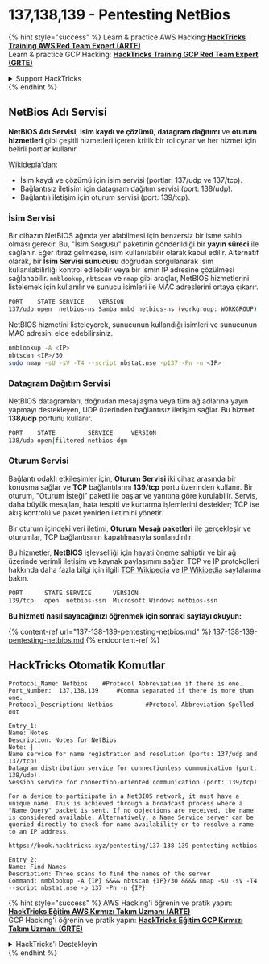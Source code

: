 # 137,138,139 - Pentesting NetBios

{% hint style="success" %}
Learn & practice AWS Hacking:<img src="/.gitbook/assets/arte.png" alt="" data-size="line">[**HackTricks Training AWS Red Team Expert (ARTE)**](https://training.hacktricks.xyz/courses/arte)<img src="/.gitbook/assets/arte.png" alt="" data-size="line">\
Learn & practice GCP Hacking: <img src="/.gitbook/assets/grte.png" alt="" data-size="line">[**HackTricks Training GCP Red Team Expert (GRTE)**<img src="/.gitbook/assets/grte.png" alt="" data-size="line">](https://training.hacktricks.xyz/courses/grte)

<details>

<summary>Support HackTricks</summary>

* Check the [**subscription plans**](https://github.com/sponsors/carlospolop)!
* **Join the** 💬 [**Discord group**](https://discord.gg/hRep4RUj7f) or the [**telegram group**](https://t.me/peass) or **follow** us on **Twitter** 🐦 [**@hacktricks\_live**](https://twitter.com/hacktricks\_live)**.**
* **Share hacking tricks by submitting PRs to the** [**HackTricks**](https://github.com/carlospolop/hacktricks) and [**HackTricks Cloud**](https://github.com/carlospolop/hacktricks-cloud) github repos.

</details>
{% endhint %}

## NetBios Adı Servisi

**NetBIOS Adı Servisi**, **isim kaydı ve çözümü**, **datagram dağıtımı** ve **oturum hizmetleri** gibi çeşitli hizmetleri içeren kritik bir rol oynar ve her hizmet için belirli portlar kullanır.

[Wikidepia'dan](https://en.wikipedia.org/wiki/NetBIOS_over_TCP/IP):

* İsim kaydı ve çözümü için isim servisi (portlar: 137/udp ve 137/tcp).
* Bağlantısız iletişim için datagram dağıtım servisi (port: 138/udp).
* Bağlantılı iletişim için oturum servisi (port: 139/tcp).

### İsim Servisi

Bir cihazın NetBIOS ağında yer alabilmesi için benzersiz bir isme sahip olması gerekir. Bu, "İsim Sorgusu" paketinin gönderildiği bir **yayın süreci** ile sağlanır. Eğer itiraz gelmezse, isim kullanılabilir olarak kabul edilir. Alternatif olarak, bir **İsim Servisi sunucusu** doğrudan sorgulanarak isim kullanılabilirliği kontrol edilebilir veya bir ismin IP adresine çözülmesi sağlanabilir. `nmblookup`, `nbtscan` ve `nmap` gibi araçlar, NetBIOS hizmetlerini listelemek için kullanılır ve sunucu isimleri ile MAC adreslerini ortaya çıkarır.
```bash
PORT    STATE SERVICE    VERSION
137/udp open  netbios-ns Samba nmbd netbios-ns (workgroup: WORKGROUP)
```
NetBIOS hizmetini listeleyerek, sunucunun kullandığı isimleri ve sunucunun MAC adresini elde edebilirsiniz.
```bash
nmblookup -A <IP>
nbtscan <IP>/30
sudo nmap -sU -sV -T4 --script nbstat.nse -p137 -Pn -n <IP>
```
### Datagram Dağıtım Servisi

NetBIOS datagramları, doğrudan mesajlaşma veya tüm ağ adlarına yayın yapmayı destekleyen, UDP üzerinden bağlantısız iletişim sağlar. Bu hizmet **138/udp** portunu kullanır.
```bash
PORT    STATE         SERVICE     VERSION
138/udp open|filtered netbios-dgm
```
### Oturum Servisi

Bağlantı odaklı etkileşimler için, **Oturum Servisi** iki cihaz arasında bir konuşma sağlar ve **TCP** bağlantılarını **139/tcp** portu üzerinden kullanır. Bir oturum, "Oturum İsteği" paketi ile başlar ve yanıtına göre kurulabilir. Servis, daha büyük mesajları, hata tespiti ve kurtarma işlemlerini destekler; TCP ise akış kontrolü ve paket yeniden iletimini yönetir.

Bir oturum içindeki veri iletimi, **Oturum Mesajı paketleri** ile gerçekleşir ve oturumlar, TCP bağlantısının kapatılmasıyla sonlandırılır.

Bu hizmetler, **NetBIOS** işlevselliği için hayati öneme sahiptir ve bir ağ üzerinde verimli iletişim ve kaynak paylaşımını sağlar. TCP ve IP protokolleri hakkında daha fazla bilgi için ilgili [TCP Wikipedia](https://en.wikipedia.org/wiki/Transmission_Control_Protocol) ve [IP Wikipedia](https://en.wikipedia.org/wiki/Internet_Protocol) sayfalarına bakın.
```bash
PORT      STATE SERVICE      VERSION
139/tcp   open  netbios-ssn  Microsoft Windows netbios-ssn
```
**Bu hizmeti nasıl sayacağınızı öğrenmek için sonraki sayfayı okuyun:**

{% content-ref url="137-138-139-pentesting-netbios.md" %}
[137-138-139-pentesting-netbios.md](137-138-139-pentesting-netbios.md)
{% endcontent-ref %}

## HackTricks Otomatik Komutlar
```
Protocol_Name: Netbios    #Protocol Abbreviation if there is one.
Port_Number:  137,138,139     #Comma separated if there is more than one.
Protocol_Description: Netbios         #Protocol Abbreviation Spelled out

Entry_1:
Name: Notes
Description: Notes for NetBios
Note: |
Name service for name registration and resolution (ports: 137/udp and 137/tcp).
Datagram distribution service for connectionless communication (port: 138/udp).
Session service for connection-oriented communication (port: 139/tcp).

For a device to participate in a NetBIOS network, it must have a unique name. This is achieved through a broadcast process where a "Name Query" packet is sent. If no objections are received, the name is considered available. Alternatively, a Name Service server can be queried directly to check for name availability or to resolve a name to an IP address.

https://book.hacktricks.xyz/pentesting/137-138-139-pentesting-netbios

Entry_2:
Name: Find Names
Description: Three scans to find the names of the server
Command: nmblookup -A {IP} &&&& nbtscan {IP}/30 &&&& nmap -sU -sV -T4 --script nbstat.nse -p 137 -Pn -n {IP}
```
{% hint style="success" %}
AWS Hacking'i öğrenin ve pratik yapın:<img src="/.gitbook/assets/arte.png" alt="" data-size="line">[**HackTricks Eğitim AWS Kırmızı Takım Uzmanı (ARTE)**](https://training.hacktricks.xyz/courses/arte)<img src="/.gitbook/assets/arte.png" alt="" data-size="line">\
GCP Hacking'i öğrenin ve pratik yapın: <img src="/.gitbook/assets/grte.png" alt="" data-size="line">[**HackTricks Eğitim GCP Kırmızı Takım Uzmanı (GRTE)**<img src="/.gitbook/assets/grte.png" alt="" data-size="line">](https://training.hacktricks.xyz/courses/grte)

<details>

<summary>HackTricks'i Destekleyin</summary>

* [**abonelik planlarını**](https://github.com/sponsors/carlospolop) kontrol edin!
* **💬 [**Discord grubuna**](https://discord.gg/hRep4RUj7f) veya [**telegram grubuna**](https://t.me/peass) katılın ya da **Twitter'da** 🐦 [**@hacktricks\_live**](https://twitter.com/hacktricks\_live)**'i takip edin.**
* **Hacking ipuçlarını paylaşmak için** [**HackTricks**](https://github.com/carlospolop/hacktricks) ve [**HackTricks Cloud**](https://github.com/carlospolop/hacktricks-cloud) github reposuna PR gönderin.

</details>
{% endhint %}
